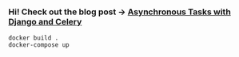 ### Hi! Check out the blog post -> [Asynchronous Tasks with Django and Celery](https://realpython.com/blog/python/asynchronous-tasks-with-django-and-celery)

```
docker build .
docker-compose up
```